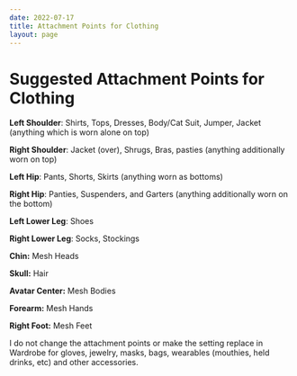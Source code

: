 ```yaml
---
date: 2022-07-17
title: Attachment Points for Clothing
layout: page
---
```

# Suggested Attachment Points for Clothing

**Left Shoulder**: Shirts, Tops, Dresses, Body/Cat Suit, Jumper, Jacket (anything which is worn alone on top)

**Right Shoulder**: Jacket (over), Shrugs, Bras, pasties (anything additionally worn on top)

**Left Hip**: Pants, Shorts, Skirts (anything worn as bottoms)

**Right Hip**: Panties, Suspenders, and Garters (anything additionally worn on the bottom)

**Left Lower Leg**: Shoes

**Right Lower Leg**: Socks, Stockings

**Chin:** Mesh Heads

**Skull:** Hair

**Avatar Center:** Mesh Bodies

**Forearm:** Mesh Hands

**Right Foot:** Mesh Feet

I do not change the attachment points or make the setting replace in Wardrobe for gloves, jewelry, masks, bags, wearables (mouthies, held drinks, etc) and other accessories.